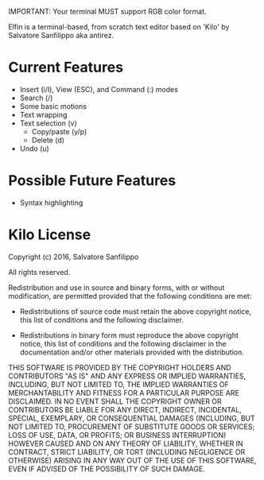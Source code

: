 IMPORTANT: Your terminal MUST support RGB color format.

Elfin is a terminal-based, from scratch text editor based on 'Kilo' by Salvatore Sanfilippo aka antirez.
# Current Features
- Insert (i/I), View (ESC), and Command (:) modes
- Search (/)
- Some basic motions
- Text wrapping
- Text selection (v)
  - Copy/paste (y/p)
  - Delete (d)
- Undo (u)
# Possible Future Features
- Syntax highlighting

# Kilo License
Copyright (c) 2016, Salvatore Sanfilippo <antirez at gmail dot com>

All rights reserved.

Redistribution and use in source and binary forms, with or without
modification, are permitted provided that the following conditions are met:

* Redistributions of source code must retain the above copyright notice,
  this list of conditions and the following disclaimer.

* Redistributions in binary form must reproduce the above copyright notice,
  this list of conditions and the following disclaimer in the documentation
  and/or other materials provided with the distribution.

THIS SOFTWARE IS PROVIDED BY THE COPYRIGHT HOLDERS AND CONTRIBUTORS "AS IS" AND
ANY EXPRESS OR IMPLIED WARRANTIES, INCLUDING, BUT NOT LIMITED TO, THE IMPLIED
WARRANTIES OF MERCHANTABILITY AND FITNESS FOR A PARTICULAR PURPOSE ARE
DISCLAIMED. IN NO EVENT SHALL THE COPYRIGHT OWNER OR CONTRIBUTORS BE LIABLE FOR
ANY DIRECT, INDIRECT, INCIDENTAL, SPECIAL, EXEMPLARY, OR CONSEQUENTIAL DAMAGES
(INCLUDING, BUT NOT LIMITED TO, PROCUREMENT OF SUBSTITUTE GOODS OR SERVICES;
LOSS OF USE, DATA, OR PROFITS; OR BUSINESS INTERRUPTION) HOWEVER CAUSED AND ON
ANY THEORY OF LIABILITY, WHETHER IN CONTRACT, STRICT LIABILITY, OR TORT
(INCLUDING NEGLIGENCE OR OTHERWISE) ARISING IN ANY WAY OUT OF THE USE OF THIS
SOFTWARE, EVEN IF ADVISED OF THE POSSIBILITY OF SUCH DAMAGE.
